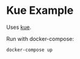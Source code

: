 Kue Example
====

Uses [kue](https://github.com/Automattic/kue).

Run with docker-compose:

    docker-compose up
